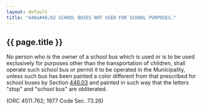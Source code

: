 ```yaml
---
layout: default
title: "446&#46;02 SCHOOL BUSES NOT USED FOR SCHOOL PURPOSES."
---
```


{{ page.title }}
----------------

No person who is the owner of a school bus which is used or is to be used exclusively for purposes other than the transportation of children, shall operate such school bus or permit it to be operated in the Municipality, unless such bus has been painted a color different from that prescribed for school buses by Section [446.03](2670e17c.html) and painted in such way that the letters "stop" and "school bus" are obliterated.

(ORC 4511.762; 1977 Code Sec. 73.26)